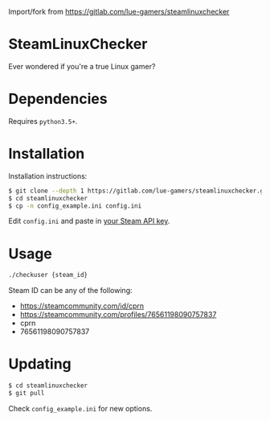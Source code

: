 Import/fork from https://gitlab.com/lue-gamers/steamlinuxchecker

# SteamLinuxChecker
Ever wondered if you're a true Linux gamer?

# Dependencies
Requires `python3.5+`.

# Installation
Installation instructions:

```sh
$ git clone --depth 1 https://gitlab.com/lue-gamers/steamlinuxchecker.git
$ cd steamlinuxchecker
$ cp -n config_example.ini config.ini
```

Edit `config.ini` and paste in [your Steam API key](https://steamcommunity.com/dev/apikey).

# Usage
```sh
./checkuser {steam_id}
```

Steam ID can be any of the following:
* https://steamcommunity.com/id/cprn
* https://steamcommunity.com/profiles/76561198090757837
* cprn
* 76561198090757837

# Updating
```sh
$ cd steamlinuxchecker
$ git pull
```
Check `config_example.ini` for new options.
